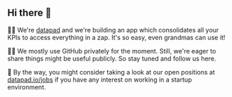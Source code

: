 ## Hi there 👋

🙋‍♀️ We're [datapad](https://datapad.io) and we're building an app which consolidates all your KPIs to access everything in a zap. It's so easy, even grandmas can use it!

👩‍💻 We mostly use GitHub privately for the moment. Still, we're eager to share things might be useful publicly. So stay tuned and follow us here.

🧙 By the way, you might consider taking a look at our open positions at [datapad.io/jobs](https://www.datapad.io/jobs) if you have any interest on working in a startup environment.

<!--

**Here are some ideas to get you started:**

🙋‍♀️ A short introduction - what is your organization all about?
🌈 Contribution guidelines - how can the community get involved?
👩‍💻 Useful resources - where can the community find your docs? Is there anything else the community should know?
🍿 Fun facts - what does your team eat for breakfast?
🧙 Remember, you can do mighty things with the power of [Markdown](https://docs.github.com/github/writing-on-github/getting-started-with-writing-and-formatting-on-github/basic-writing-and-formatting-syntax)
-->
